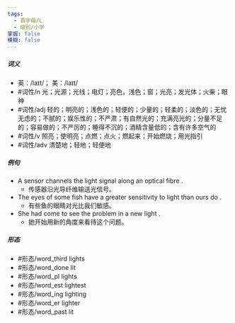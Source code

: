 ```yaml
---
tags:
  - 首字母/L
  - 级别/小学
掌握: false
模糊: false
---
```

##### 词义
- 英：/laɪt/； 美：/laɪt/
- #词性/n  光；光源；光线；电灯；亮色，浅色；窗；光亮；发光体；火柴；眼神
- #词性/adj  轻的；明亮的；浅色的；轻便的；少量的；轻柔的；淡色的；无忧无虑的；不腻的；娱乐性的；不严肃；有自然光的；充满亮光的；分量不足的；容易做的；不严厉的；睡得不沉的；酒精含量低的；含有许多空气的
- #词性/v  照亮；使明亮；点燃；点火；燃起来；开始燃烧；用光指引
- #词性/adv  清楚地；轻地；轻便地
##### 例句
- A sensor channels the light signal along an optical fibre .
	- 传感器沿光导纤维输送光信号。
- The eyes of some fish have a greater sensitivity to light than ours do .
	- 有些鱼的眼睛对光比我们敏感。
- She had come to see the problem in a new light .
	- 她开始用新的角度来看待这个问题。
##### 形态
- #形态/word_third lights
- #形态/word_done lit
- #形态/word_pl lights
- #形态/word_est lightest
- #形态/word_ing lighting
- #形态/word_er lighter
- #形态/word_past lit
